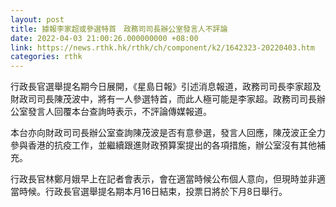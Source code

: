 ```yaml
---
layout: post
title: 據報李家超或參選特首　政務司司長辦公室發言人不評論
date: 2022-04-03 21:00:26.000000000 +08:00
link: https://news.rthk.hk/rthk/ch/component/k2/1642323-20220403.htm
categories: rthk
---
```


行政長官選舉提名期今日展開，《星島日報》引述消息報道，政務司司長李家超及財政司司長陳茂波中，將有一人參選特首，而此人極可能是李家超。政務司司長辦公室發言人回覆本台查詢時表示，不評論傳媒報道。

本台亦向財政司司長辦公室查詢陳茂波是否有意參選，發言人回應，陳茂波正全力參與香港的抗疫工作，並繼續跟進財政預算案提出的各項措施，辦公室沒有其他補充。

行政長官林鄭月娥早上在記者會表示，會在適當時候公布個人意向，但現時並非適當時候。行政長官選舉提名期本月16日結束，投票日將於下月8日舉行。
